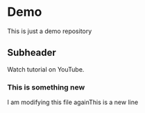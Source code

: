 # Demo

This is just a demo repository

## Subheader

Watch tutorial on YouTube.

### This is something new

I am modifying this file againThis is a new line

